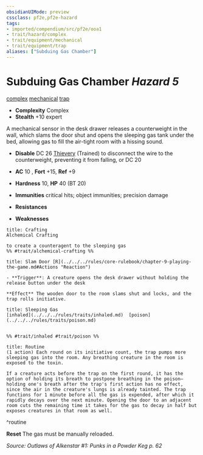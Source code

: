 ```yaml
---
obsidianUIMode: preview
cssclass: pf2e,pf2e-hazard
tags:
- imported/compendium/src/pf2e/ooa1
- trait/hazard/complex
- trait/equipment/mechanical
- trait/equipment/trap
aliases: ["Subduing Gas Chamber"]
---
```

# Subduing Gas Chamber *Hazard 5*  
[complex](complex.md)  [mechanical](mechanical.md)  [trap](trap.md)  

- **Complexity** Complex
- **Stealth** +10 expert  

A mechanical sensor in the desk drawer releases a counterweight in the wall, which slams the door shut and opens the sleeping gas tank under the bed, allowing gas to fill the air-tight room with a hissing sound.

- **Disable** DC 26 [Thievery](../../skills.md#Thievery) (Trained) to disconnect the wire to the counterweight, preventing it from falling, or DC 20  

- **AC** 10 , **Fort** +15, **Ref** +9
- **Hardness** 10, **HP** 40 (BT 20)
- **Immunities** critical hits; object immunities; precision damage
- **Resistances** 
- **Weaknesses** 
     
```ad-embed-ability
title: Crafting
Alchemical Crafting  

to create a counteragent to the sleeping gas  
%% #trait/alchemical-crafting %%
```
```ad-embed-ability
title: Slam Door [R](../../../rules/core-rulebook/chapter-9-playing-the-game.md#Actions "Reaction")

- **Trigger**: A creature opens the desk drawer without holding the release button under the desk

**Effect** The wooden door to the room slams shut and locks, and the trap rolls initiative.
```
```ad-embed-ability
title: Sleeping Gas
[inhaled](../../../rules/traits/inhaled.md)  [poison](../../../rules/traits/poison.md)  

  
%% #trait/inhaled #trait/poison %%
```

```ad-pf2-summary
title: Routine
(1 action) Each round on its initiative count, the trap pumps more sleeping gas into the room. Any breathing creature in the room is exposed to the toxin.

If a creature acts before the trap on the first round, it has the option of holding its breath to postpone breathing in the poison—holding one's breath after the trap's first action has no effect, since the air in the creature's lungs is already tainted. The trap functions for 1 minute before all the gas is expended, after which it rapidly decays over the next minute. Opening the door to an adjacent room cuts the remaining time it takes for the gas to decay in half but exposes creatures in that room as well.
```
^routine

**Reset** The gas must be manually reloaded.  

*Source: Outlaws of Alkenstar #1: Punks in a Powder Keg p. 62*
